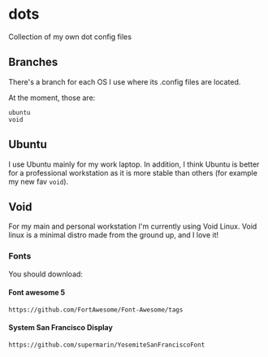 # dots
Collection of my own dot config files

## Branches

There's a branch for each OS I use where its .config files are located.

At the moment, those are:
```
ubuntu
void
```

## Ubuntu

I use Ubuntu mainly for my work laptop. In addition, I think Ubuntu is better for a professional workstation as it is more stable than others (for example my new fav `void`).

## Void

For my main and personal workstation I'm currently using Void Linux. Void linux is a minimal distro made from the ground up, and I love it!

### Fonts

You should download:

#### Font awesome 5
`https://github.com/FortAwesome/Font-Awesome/tags`

#### System San Francisco Display
`https://github.com/supermarin/YosemiteSanFranciscoFont`
